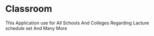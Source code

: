 # Classroom
This Application use for All Schools And Colleges Regarding Lacture schedule set And Many More
